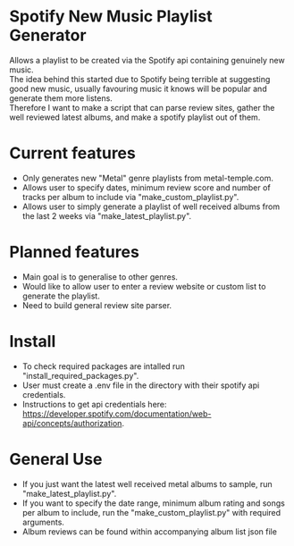 # Spotify New Music Playlist Generator
Allows a playlist to be created via the Spotify api containing genuinely new music.\
The idea behind this started due to Spotify being terrible at suggesting good new music, usually favouring music it knows will be popular and generate them more listens.\
Therefore I want to make a script that can parse review sites, gather the well reviewed latest albums, and make a spotify playlist out of them.

# Current features
- Only generates new "Metal" genre playlists from metal-temple.com.
- Allows user to specify dates, minimum review score and number of tracks per album to include via "make_custom_playlist.py".
- Allows user to simply generate a playlist of well received albums from the last 2 weeks via "make_latest_playlist.py".

# Planned features
- Main goal is to generalise to other genres.
- Would like to allow user to enter a review website or custom list to generate the playlist.
- Need to build general review site parser.

# Install
- To check required packages are intalled run "install_required_packages.py".
- User must create a .env file in the directory with their spotify api credentials.
- Instructions to get api credentials here: https://developer.spotify.com/documentation/web-api/concepts/authorization.

# General Use
- If you just want the latest well received metal albums to sample, run "make_latest_playlist.py".
- If you want to specify the date range, minimum album rating and songs per album to include, run the "make_custom_playlist.py" with required arguments.
- Album reviews can be found within accompanying album list json file
